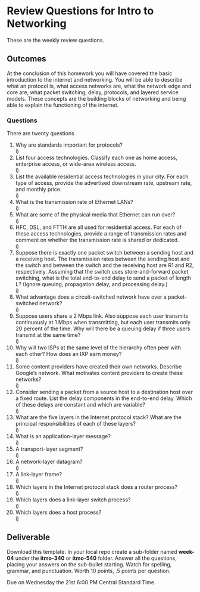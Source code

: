 # Review Questions for Intro to Networking

These are the weekly review questions.

## Outcomes

At the conclusion of this homework you will have covered the basic introduction to the internet and networking. You will be able to describe what an protocol is,  what access networks are, what the network edge and core are, what packet switching, delay, protocols, and layered service models. These concepts are the building blocks of networking and being able to explain the functioning of the internet.

### Questions

There are twenty questions

1. Why are standards important for protocols?  
i)
1. List four access technologies. Classify each one as home access, enterprise  access, or wide-area wireless access.  
i)  
1. List the available residential access technologies in your city. For each  type of access, provide the advertised downstream rate, upstream rate, and  monthly price.  
i)
1. What is the transmission rate of Ethernet LANs?  
i)
1. What are some of the physical media that Ethernet can run over?  
i)
1. HFC, DSL, and FTTH are all used for residential access. For each of  these access technologies, provide a range of transmission rates and  comment on whether the transmission rate is shared or dedicated.  
i)
1. Suppose there is exactly one packet switch between a sending host and a  receiving host. The transmission rates between the sending host and the  switch and between the switch and the receiving host are R1 and R2, respectively. Assuming that the switch uses store-and-forward packet switching,  what is the total end-to-end delay to send a packet of length L? (Ignore queuing, propagation delay, and processing delay.)  
i)
1. What advantage does a circuit-switched network have over a packet-switched network?  
i)
1. Suppose users share a 2 Mbps link. Also suppose each user transmits continuously at 1 Mbps when transmitting, but each user transmits only 20 percent of the time. Why will there be a queuing delay if three users transmit at the same time?  
i)
1. Why will two ISPs at the same level of the hierarchy often peer with each other? How does an IXP earn money?  
i)
1. Some content providers have created their own networks. Describe Google’s  network. What motivates content providers to create these networks?  
i)
1. Consider sending a packet from a source host to a destination host over a fixed route. List the delay components in the end-to-end delay. Which of these delays are constant and which are variable?  
i)
1. What are the five layers in the Internet protocol stack? What are the principal responsibilities of each of these layers?  
i)
1. What is an application-layer message?  
i)
1. A transport-layer segment?  
i)
1. A network-layer datagram?  
i)
1. A link-layer frame?  
i)
1. Which layers in the Internet protocol stack does a router process?  
i)
1. Which layers does a link-layer switch process?  
i)
1. Which layers does a host process?  
i)

## Deliverable

Download this template. In your local repo create a sub-folder named **week-04** under the **itmo-340** or **itmo-540** folder. Answer all the questions, placing your answers on the sub-bullet starting. Watch for spelling, grammar, and punctuation. Worth 10 points, .5 points per question.

Due on Wednesday the 21st 6:00 PM Central Standard Time.
